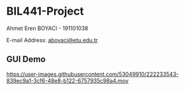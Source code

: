 # BIL441-Project
Ahmet Eren BOYACI - 191101038

E-mail Address: [aboyaci@etu.edu.tr](mailto:aboyaci@etu.edu.tr)

## GUI Demo

https://user-images.githubusercontent.com/53049910/222233543-839ec9a1-3cf6-48e8-b122-6757935c98a4.mov
